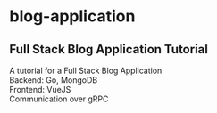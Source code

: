 # blog-application
## Full Stack Blog Application Tutorial
A tutorial for a Full Stack Blog Application<br>
Backend: Go, MongoDB<br>
Frontend: VueJS<br>
Communication over gRPC<br>
